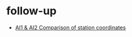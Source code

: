 # follow-up

* [AI1 & AI2 Comparison of station coordinates](assessment_station_location-20190822.xlsx)
